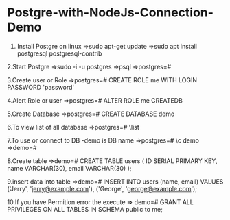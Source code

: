 # Postgre-with-NodeJs-Connection-Demo

1. Install Postgre on linux
=>sudo apt-get update
=>sudo apt install postgresql postgresql-contrib

2.Start Postgre
=>sudo -i -u postgres
=>psql
=>postgres=#

3.Create user or Role
=>postgres=# CREATE ROLE me WITH LOGIN PASSWORD 'password'

4.Alert Role or user
=>postgres=# ALTER ROLE me CREATEDB

5.Create Database
=>postgres=# CREATE DATABASE demo

6.To view list of all database
=>postgres=# \list

7.To use or connect to DB -demo is DB name
=>postgres=# \c demo
=>demo=# 

8.Create table
=>demo=# CREATE TABLE users (
	  ID SERIAL PRIMARY KEY,
	  name VARCHAR(30),
	  email VARCHAR(30)
	);

9.insert data into table
=>demo=# INSERT INTO users (name, email) VALUES ('Jerry', 'jerry@example.com'), ('George', 'george@example.com');

10.If you have Permition error the execute
=> demo=# GRANT ALL PRIVILEGES ON ALL TABLES IN SCHEMA public to me;

